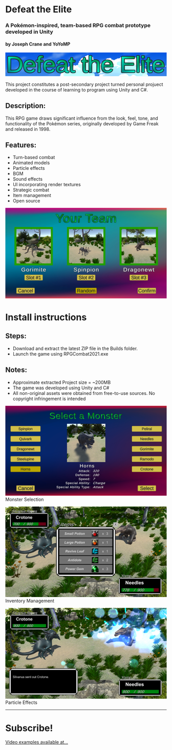 # Defeat the Elite
### A Pokémon-inspired, team-based RPG combat prototype developed in Unity
#### by Joseph Crane and YoYoMP


![alt text](https://raw.githubusercontent.com/sherpa-code/Defeat_The_Elite/main/Screenshots/screen_title.PNG "Title")


This project constitutes a post-secondary project turned personal projuect developed in the course of learning to program using Unity and C#.

## Description:
This RPG game draws significant influence from the look, feel, tone, and functionality of the Pokémon series, originally developed by Game Freak and released in 1998.

## Features:
- Turn-based combat
- Animated models
- Particle effects
- BGM
- Sound effects
- UI incorporating render textures
- Strategic combat
- Item management
- Open source

![alt text](https://raw.githubusercontent.com/sherpa-code/Defeat_The_Elite/main/Screenshots/screen_team1.PNG "Render Textures")

# Install instructions
## Steps:
- Download and extract the latest ZIP file in the Builds folder.
- Launch the game using RPGCombat2021.exe

## Notes:
- Approximate extracted Project size = ~200MB
- The game was developed using Unity and C#
- All non-original assets were obtained from free-to-use sources. No copyright infringement is intended


![alt text](https://raw.githubusercontent.com/sherpa-code/Defeat_The_Elite/main/Screenshots/screen_team2.PNG "Monster Selection")
Monster Selection


![alt text](https://raw.githubusercontent.com/sherpa-code/Defeat_The_Elite/main/Screenshots/screen_combat.png "Inventory Management")
Inventory Management


![alt text](https://raw.githubusercontent.com/sherpa-code/Defeat_The_Elite/main/Screenshots/screen_enemyCast.png "Particle Effects")
Particle Effects


--------

# Subscribe!
[Video examples available at...](https://www.youtube.com/channel/UC-hVSlAsmEKQ22Vw3jTB6YA/videos "Sherpa-Code YouTube")
